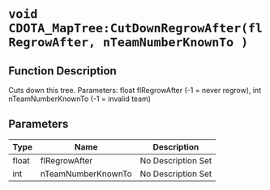 # `void CDOTA_MapTree:CutDownRegrowAfter(flRegrowAfter, nTeamNumberKnownTo )`
## Function Description
Cuts down this tree. Parameters: float flRegrowAfter (-1 = never regrow), int nTeamNumberKnownTo (-1 = invalid team)
## Parameters
Type|Name|Description
--|--|--
float|flRegrowAfter|No Description Set
int|nTeamNumberKnownTo|No Description Set
